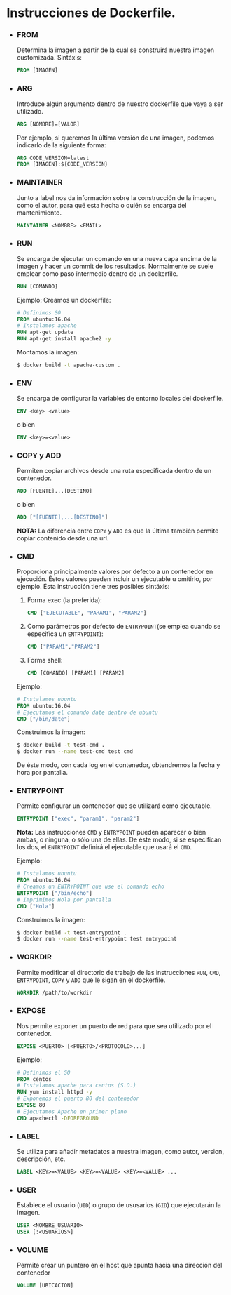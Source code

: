 # Instrucciones de Dockerfile.
* ### FROM
    Determina la imagen a partir de la cual se construirá nuestra imagen customizada.
    Sintáxis:
    ```dockerfile
    FROM [IMAGEN]
    ```
* ### ARG
    Introduce algún argumento dentro de nuestro dockerfile que vaya a ser utilizado.
    ```dockerfile
    ARG [NOMBRE]=[VALOR]
    ```
    Por ejemplo, si queremos la última versión de una imagen, podemos indicarlo de la siguiente forma:
    ```dockerfile
    ARG CODE_VERSION=latest
    FROM [IMAGEN]:${CODE_VERSION}
    ```

* ### MAINTAINER
    Junto a label nos da información sobre la construcción de la imagen, como el autor, para qué esta hecha o quién se encarga del mantenimiento.
    ```dockerfile
    MAINTAINER <NOMBRE> <EMAIL>
    ```
* ### RUN
    Se encarga de ejecutar un comando en una nueva capa encima de la imagen y hacer un commit de los resultados.
    Normalmente se suele emplear como paso intermedio dentro de un dockerfile.
    ```dockerfile
    RUN [COMANDO]
    ```
    Ejemplo:
    Creamos un dockerfile:
    ```dockerfile
    # Definimos SO
    FROM ubuntu:16.04
    # Instalamos apache
    RUN apt-get update
    RUN apt-get install apache2 -y
    ```
    Montamos la imagen:
    ```bash
    $ docker build -t apache-custom .
    ```
* ### ENV
    Se encarga de configurar la variables de entorno locales del dockerfile.
    ```dockerfile
    ENV <key> <value>
    ```
    o bien
    ```dockerfile
    ENV <key>=<value>
    ```
* ### COPY y ADD
    Permiten copiar archivos desde una ruta especificada dentro de un contenedor.
    ```dockerfile
    ADD [FUENTE]...[DESTINO]
    ```
    o bien
    ```dockerfile
    ADD ["[FUENTE],...[DESTINO]"]
    ```
    **NOTA:** La diferencia entre `COPY` y `ADD` es que la última también permite copiar contenido desde una url. 
* ### CMD
    Proporciona principalmente valores por defecto a un contenedor en ejecución. Éstos valores pueden incluir un ejecutable u omitirlo, por ejemplo.
    Ésta instrucción tiene tres posibles sintáxis:
    1. Forma exec (la preferida):
        ```dockerfile
        CMD ["EJECUTABLE", "PARAM1", "PARAM2"]
        ```
    2. Como parámetros por defecto de `ENTRYPOINT`(se emplea cuando se especifica un `ENTRYPOINT`):
        ```dockerfile
        CMD ["PARAM1","PARAM2"]
        ```
    3. Forma shell:
        ```dockerfile
        CMD [COMANDO] [PARAM1] [PARAM2]
        ```
    Ejemplo:
    ```dockerfile
    # Instalamos ubuntu
    FROM ubuntu:16.04
    # Ejecutamos el comando date dentro de ubuntu
    CMD ["/bin/date"]
    ```
    Construimos la imagen:
    ```bash
    $ docker build -t test-cmd .
    $ docker run --name test-cmd test cmd
    ```
    De éste modo, con cada log en el contenedor, obtendremos la fecha y hora por pantalla.
* ### ENTRYPOINT
    Permite configurar un contenedor que se utilizará como ejecutable.
    ```dockerfile
    ENTRYPOINT ["exec", "param1", "param2"]
    ```
    **Nota:** Las instrucciones `CMD` y `ENTRYPOINT` pueden aparecer o bien ambas, o ninguna, o sólo una de ellas. De éste modo, si se especifican los dos, el `ENTRYPOINT` definirá el ejecutable que usará el `CMD`.

    Ejemplo:
    ```dockerfile
    # Instalamos ubuntu
    FROM ubuntu:16.04
    # Creamos un ENTRYPOINT que use el comando echo
    ENTRYPOINT ["/bin/echo"]
    # Imprimimos Hola por pantalla
    CMD ["Hola"]
    ```
    Construimos la imagen:
    ```bash
    $ docker build -t test-entrypoint .
    $ docker run --name test-entrypoint test entrypoint
    ```
* ### WORKDIR
    Permite modificar el directorio de trabajo de las instrucciones `RUN`, `CMD`, `ENTRYPOINT`, `COPY` y `ADD` que le sigan en el dockerfile.
    ```dockerfile
    WORKDIR /path/to/workdir
    ```
* ### EXPOSE
    Nos permite exponer un puerto de red para que sea utilizado por el contenedor.
    ```dockerfile
    EXPOSE <PUERTO> [<PUERTO>/<PROTOCOLO>...]
    ```
    Ejemplo:
    ```dockerfile
    # Definimos el SO
    FROM centos
    # Instalamos apache para centos (S.O.)
    RUN yum install httpd -y
    # Exponemos el puerto 80 del contenedor
    EXPOSE 80
    # Ejecutamos Apache en primer plano
    CMD apachectl -DFOREGROUND
    ```
* ### LABEL
    Se utiliza para añadir metadatos a nuestra imagen, como autor, version, descripción, etc.
    ```dockerfile
    LABEL <KEY>=<VALUE> <KEY>=<VALUE> <KEY>=<VALUE> ...
    ```
* ### USER
    Establece el usuario (`UID`) o grupo de ususarios (`GID`) que ejecutarán la imagen.
    ```dockerfile
    USER <NOMBRE_USUARIO>
    USER [:<USUARIOS>]
    ```
* ### VOLUME
    Permite crear un puntero en el host que apunta hacia una dirección del contenedor
    ```dockerfile
    VOLUME [UBICACION]
    ```